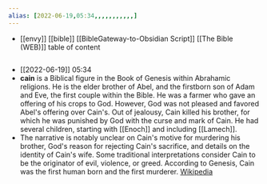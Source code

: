 ```yaml
---
alias: [2022-06-19,05:34,,,,,,,,,,,]
---
```

- [[envy]] [[bible]] [[BibleGateway-to-Obsidian Script]] [[The Bible (WEB)]]
table of content
```toc
```
- [[2022-06-19]] 05:34
- **cain** is a Biblical figure in the Book of Genesis within Abrahamic religions. He is the elder brother of Abel, and the firstborn son of Adam and Eve, the first couple within the Bible. He was a farmer who gave an offering of his crops to God. However, God was not pleased and favored Abel's offering over Cain's. Out of jealousy, Cain killed his brother, for which he was punished by God with the curse and mark of Cain. He had several children, starting with [[Enoch]] and including [[Lamech]].
- The narrative is notably unclear on Cain's motive for murdering his brother, God's reason for rejecting Cain's sacrifice, and details on the identity of Cain's wife. Some traditional interpretations consider Cain to be the originator of evil, violence, or greed. According to Genesis, Cain was the first human born and the first murderer.
[Wikipedia](https://en.wikipedia.org/wiki/Cain)